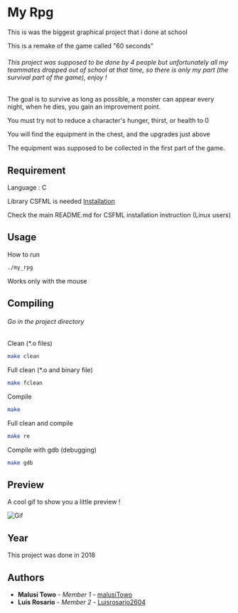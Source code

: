 # My Rpg

This is was the biggest graphical project that i done at school

This is a remake of the game called "60 seconds"

###### This project was supposed to be done by 4 people but unfortunately all my teammates dropped out of school at that time, so there is only my part (the survival part of the game), enjoy !

The goal is to survive as long as possible, a monster can appear every night, when he dies, you gain an improvement point.

You must try not to reduce a character's hunger, thirst, or health to 0

You will find the equipment in the chest, and the upgrades just above

The equipment was supposed to be collected in the first part of the game.

## Requirement

Language : C

Library CSFML is needed [Installation](https://www.sfml-dev.org/download/csfml/index.php)

Check the main README.md for CSFML installation instruction (Linux users)

## Usage

How to run

```bash
./my_rpg
```

Works only with the mouse

## Compiling

###### Go in the project directory

Clean (*.o files)

```bash
make clean
```

Full clean (*.o and binary file)

```bash
make fclean
```

Compile

```bash
make
```

Full clean and compile

```bash
make re
```

Compile with gdb (debugging)

```bash
make gdb
```

## Preview

A cool gif to show you a little preview !

![Gif](./src/images/gif/my_rpg.gif)

## Year

This project was done in 2018

## Authors

* **Malusi Towo** - *Member 1* - [malusiTowo](https://github.com/malusiTowo?tab=stars)
* **Luis Rosario** - *Member 2* - [Luisrosario2604](https://github.com/Luisrosario2604)
